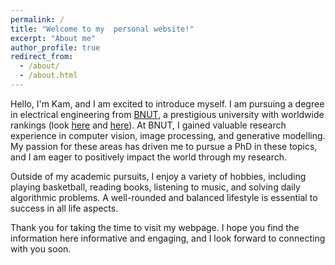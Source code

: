 ```yaml
---
permalink: /
title: "Welcome to my  personal website!"
excerpt: "About me"
author_profile: true
redirect_from: 
  - /about/
  - /about.html
---
```


Hello, I'm Kam, and I am excited to introduce myself. I am pursuing a degree in electrical engineering from [BNUT](https://nit.ac.ir/en), a prestigious university with worldwide rankings (look [here](https://www.usnews.com/education/best-global-universities/babol-noshirvani-university-of-technology-529310#:~:text=Babol%20Noshirvani%20University%20of%20Technology%20is%20ranked%20%23598%20in%20Best,about%20how%20we%20rank%20schools.) and [here](https://www.timeshighereducation.com/world-university-rankings/babol-noshirvani-university-technology)). At BNUT, I gained valuable research experience in computer vision, image processing, and generative modelling. My passion for these areas has driven me to pursue a PhD in these topics, and I am eager to positively impact the world through my research.

Outside of my academic pursuits, I enjoy a variety of hobbies, including playing basketball, reading books, listening to music, and solving daily algorithmic problems. A well-rounded and balanced lifestyle is essential to success in all life aspects.

Thank you for taking the time to visit my webpage. I hope you find the information here informative and engaging, and I look forward to connecting with you soon.